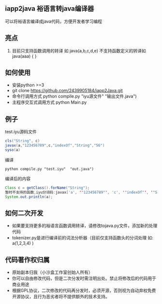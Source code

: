 ## iapp2java 裕语言转java编译器
可以将裕语言编译成java代码，方便开发者学习编程
## 亮点
<ol>
<li>目前只支持函数调用的转译 如 java(a,b,c,d,e) 不支持函数定义的转译如 java(aaa) { }
</li>
</ol>

## 如何使用
* 安装python >=3
* git clone https://github.com/2439905184/iapp2Java.git
* 命令行调用方式 python compile.py "iyu源文件" "输出文件.java")
* 主程序交互式调用方式 python Main.py

## 例子
test.iyu源码文件
```java
cls("String", c)
javax(a,"123456789",c,"indexOf","String","56")
syso(a)
```
编译
```
python compile.py "test.iyu"  "out.java")
```
编译后的内容
```java
Class c = getClass().forName("String");
暂时不支持的函数,iyu分词码:javax['a', '"123456789"', 'c', '"indexOf"', '"String"', '"56"'];
System.out.println(a);

```

## 如何二次开发
* 如果要支持更多的裕语言函数调用转译，请修改tojava.py文件，添加新的处理代码
* tokenizer.py是进行编译前的词法分析器（目前仅支持函数头的分词处理 如: a(1,2,3,4)  )

## 代码著作权归属
* 原始副本归我（小沙盒工作室创始人所有）
* 你可以自由修改代码，但是二次分发时需注明出处。禁止将修改后的代码用于商业用途
* 根据GPL协议，二次修改的代码再分发时，必须开源，否则视为自动弃权免费开源协议，且行为恶劣者将不提供额外的技术支持。
